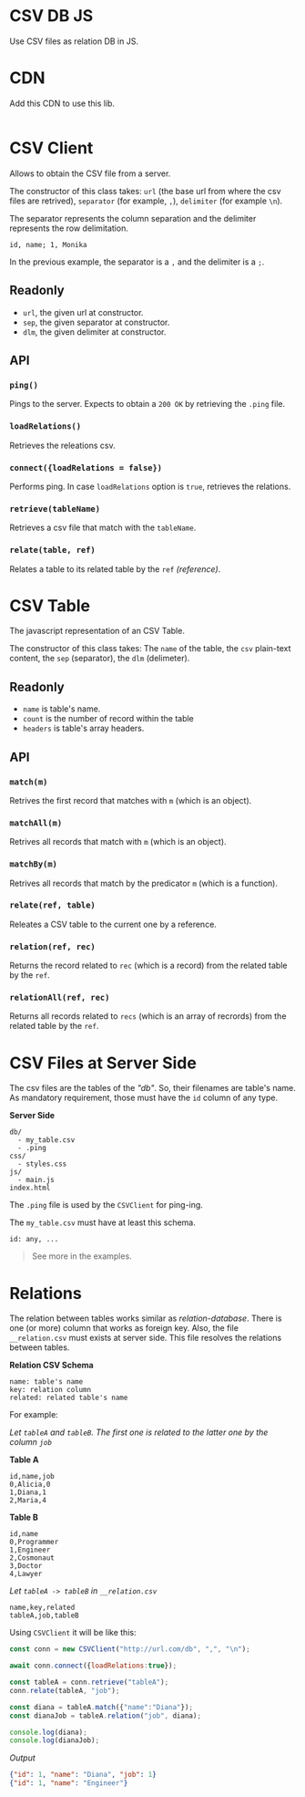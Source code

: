 # CSV DB JS
Use CSV files as relation DB in JS.

# CDN

Add this CDN to use this lib.
```
```

# CSV Client 
Allows to obtain the CSV file from a server.

The constructor of this class takes: 
`url` (the base url from where the csv files are retrived), `separator` (for example, `,`), `delimiter` (for example `\n`).

The separator represents the column separation and the delimiter represents the row delimitation.

```csv
id, name; 1, Monika
```

In the previous example, the separator is a `,` and the delimiter is a `;`.

## Readonly

- `url`, the given url at constructor.
- `sep`, the given separator at constructor.
- `dlm`, the given delimiter at constructor.


## API

### `ping()`
Pings to the server. Expects to obtain a `200 OK` by retrieving the `.ping` file.

### `loadRelations()`
Retrieves the releations csv. 

### `connect({loadRelations = false})`
Performs ping. In case `loadRelations` option is `true`, retrieves the relations.

### `retrieve(tableName)`
Retrieves a csv file that match with the `tableName`.

### `relate(table, ref)`
Relates a table to its related table by the `ref` *(reference)*.


# CSV Table
The javascript representation of an CSV Table.

The constructor of this class takes:
The `name` of the table, the `csv` plain-text content, the `sep` (separator), the `dlm` (delimeter).

## Readonly

- `name` is table's name.
- `count` is the number of record within the table
- `headers` is table's array headers.

## API

### `match(m)`
Retrives the first record that matches with `m` (which is an object).

### `matchAll(m)`
Retrives all records that match with `m` (which is an object).

### `matchBy(m)`
Retrives all records that match by the predicator `m` (which is a function).

### `relate(ref, table)`
Releates a CSV table to the current one by a reference.

### `relation(ref, rec)` 
Returns the record related to `rec` (which is a record) from the related table by the `ref`.

### `relationAll(ref, rec)`
Returns all records related to `recs` (which is an array of recrords) from the related table by the `ref`.

# CSV Files at Server Side

The csv files are the tables of the *"db"*. So, their filenames are table's name. As mandatory requirement, those must have
the `id` column of any type.

**Server Side**
```
db/
  - my_table.csv
  - .ping
css/
  - styles.css
js/
  - main.js
index.html
```

The `.ping` file is used by the `CSVClient` for ping-ing.

The `my_table.csv` must have at least this schema.

````csv
id: any, ...
````
> See more in the examples.

# Relations

The relation between tables works similar as *relation-database*. There is one (or more) column that works as foreign key. Also, the file `__relation.csv` must exists at server side. This file resolves the relations between tables.

**Relation CSV Schema**
````
name: table's name
key: relation column
related: related table's name
````

For example:

*Let `tableA` and `tableB`. The first one is related to the latter one by the column `job`*

**Table A**
````csv
id,name,job
0,Alicia,0
1,Diana,1
2,Maria,4
````

**Table B**
````csv
id,name
0,Programmer
1,Engineer
2,Cosmonaut
3,Doctor
4,Lawyer
````

*Let `tableA -> tableB` in `__relation.csv`*

```csv
name,key,related
tableA,job,tableB
```

Using `CSVClient` it will be like this:

````js
const conn = new CSVClient("http://url.com/db", ",", "\n");

await conn.connect({loadRelations:true});

const tableA = conn.retrieve("tableA");
conn.relate(tableA, "job");

const diana = tableA.match({"name":"Diana"});
const dianaJob = tableA.relation("job", diana);

console.log(diana);
console.log(dianaJob);
````

*Output*

````json
{"id": 1, "name": "Diana", "job": 1}
{"id": 1, "name": "Engineer"}
````